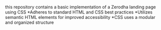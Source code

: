 this repository contains a basic implementation of a Zerodha landing page using CSS
*Adheres to standard HTML and CSS best practices
*Utilizes semantic HTML elements for improved accessibility
*CSS uses a modular and organized structure
